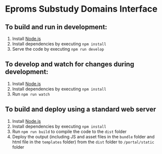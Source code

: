 # Eproms Substudy Domains Interface

## To build and run in development:
1. Install [Node.js](https://nodejs.org/en/download/)
2. Install dependencies by executing `npm install`
3. Serve the code by executing `npm run develop`

## To develop and watch for changes during development:
1. Install [Node.js](https://nodejs.org/en/download/)
2. Install dependencies by executing `npm install`
3. Run `npm run watch`

## To build and deploy using a standard web server
1. Install [Node.js](https://nodejs.org/en/download/)
2. Install dependencies by executing `npm install`
3. Run `npm run build` to compile the code to the `dist` folder
4. Deploy the output (including JS and asset files in the `bundle` folder and html file in the `templates` folder) from the `dist` folder to `/portal/static` folder
